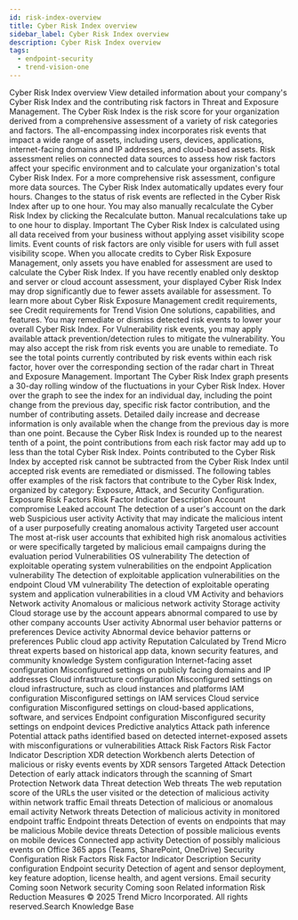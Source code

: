 ```yaml
---
id: risk-index-overview
title: Cyber Risk Index overview
sidebar_label: Cyber Risk Index overview
description: Cyber Risk Index overview
tags:
  - endpoint-security
  - trend-vision-one
---
```


 Cyber Risk Index overview View detailed information about your company's Cyber Risk Index and the contributing risk factors in Threat and Exposure Management. The Cyber Risk Index is the risk score for your organization derived from a comprehensive assessment of a variety of risk categories and factors. The all-encompassing index incorporates risk events that impact a wide range of assets, including users, devices, applications, internet-facing domains and IP addresses, and cloud-based assets. Risk assessment relies on connected data sources to assess how risk factors affect your specific environment and to calculate your organization's total Cyber Risk Index. For a more comprehensive risk assessment, configure more data sources. The Cyber Risk Index automatically updates every four hours. Changes to the status of risk events are reflected in the Cyber Risk Index after up to one hour. You may also manually recalculate the Cyber Risk Index by clicking the Recalculate button. Manual recalculations take up to one hour to display. Important The Cyber Risk Index is calculated using all data received from your business without applying asset visibility scope limits. Event counts of risk factors are only visible for users with full asset visibility scope. When you allocate credits to Cyber Risk Exposure Management, only assets you have enabled for assessment are used to calculate the Cyber Risk Index. If you have recently enabled only desktop and server or cloud account assessment, your displayed Cyber Risk Index may drop significantly due to fewer assets available for assessment. To learn more about Cyber Risk Exposure Management credit requirements, see Credit requirements for Trend Vision One solutions, capabilities, and features. You may remediate or dismiss detected risk events to lower your overall Cyber Risk Index. For Vulnerability risk events, you may apply available attack prevention/detection rules to mitigate the vulnerability. You may also accept the risk from risk events you are unable to remediate. To see the total points currently contributed by risk events within each risk factor, hover over the corresponding section of the radar chart in Threat and Exposure Management. Important The Cyber Risk Index graph presents a 30-day rolling window of the fluctuations in your Cyber Risk Index. Hover over the graph to see the index for an individual day, including the point change from the previous day, specific risk factor contribution, and the number of contributing assets. Detailed daily increase and decrease information is only available when the change from the previous day is more than one point. Because the Cyber Risk Index is rounded up to the nearest tenth of a point, the point contributions from each risk factor may add up to less than the total Cyber Risk Index. Points contributed to the Cyber Risk Index by accepted risk cannot be subtracted from the Cyber Risk Index until accepted risk events are remediated or dismissed. The following tables offer examples of the risk factors that contribute to the Cyber Risk Index, organized by category: Exposure, Attack, and Security Configuration. Exposure Risk Factors Risk Factor Indicator Description Account compromise Leaked account The detection of a user's account on the dark web Suspicious user activity Activity that may indicate the malicious intent of a user purposefully creating anomalous activity Targeted user account The most at-risk user accounts that exhibited high risk anomalous activities or were specifically targeted by malicious email campaigns during the evaluation period Vulnerabilities OS vulnerability The detection of exploitable operating system vulnerabilities on the endpoint Application vulnerability The detection of exploitable application vulnerabilities on the endpoint Cloud VM vulnerability The detection of exploitable operating system and application vulnerabilities in a cloud VM Activity and behaviors Network activity Anomalous or malicious network activity Storage activity Cloud storage use by the account appears abnormal compared to use by other company accounts User activity Abnormal user behavior patterns or preferences Device activity Abnormal device behavior patterns or preferences Public cloud app activity Reputation Calculated by Trend Micro threat experts based on historical app data, known security features, and community knowledge System configuration Internet-facing asset configuration Misconfigured settings on publicly facing domains and IP addresses Cloud infrastructure configuration Misconfigured settings on cloud infrastructure, such as cloud instances and platforms IAM configuration Misconfigured settings on IAM services Cloud service configuration Misconfigured settings on cloud-based applications, software, and services Endpoint configuration Misconfigured security settings on endpoint devices Predictive analytics Attack path inference Potential attack paths identified based on detected internet-exposed assets with misconfigurations or vulnerabilities Attack Risk Factors Risk Factor Indicator Description XDR detection Workbench alerts Detection of malicious or risky events events by XDR sensors Targeted Attack Detection Detection of early attack indicators through the scanning of Smart Protection Network data Threat detection Web threats The web reputation score of the URLs the user visited or the detection of malicious activity within network traffic Email threats Detection of malicious or anomalous email activity Network threats Detection of malicious activity in monitored endpoint traffic Endpoint threats Detection of events on endpoints that may be malicious Mobile device threats Detection of possible malicious events on mobile devices Connected app activity Detection of possibly malicious events on Office 365 apps (Teams, SharePoint, OneDrive) Security Configuration Risk Factors Risk Factor Indicator Description Security configuration Endpoint security Detection of agent and sensor deployment, key feature adoption, license health, and agent versions. Email security Coming soon Network security Coming soon Related information Risk Reduction Measures © 2025 Trend Micro Incorporated. All rights reserved.Search Knowledge Base